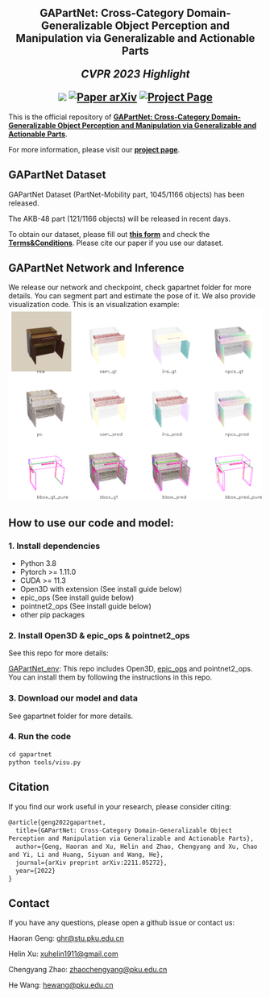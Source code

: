 <h2 align="center">
  <b>GAPartNet: Cross-Category Domain-Generalizable Object Perception and Manipulation via Generalizable and Actionable Parts</b>

  <b><i>CVPR 2023 Highlight</i></b>


<div align="center">
    <a href="https://cvpr.thecvf.com/virtual/2023/poster/22552" target="_blank">
    <img src="https://img.shields.io/badge/CVPR 2023-Highlight-red"></a>
    <a href="https://arxiv.org/abs/2211.05272" target="_blank">
    <img src="https://img.shields.io/badge/Paper-arXiv-green" alt="Paper arXiv"></a>
    <a href="https://pku-epic.github.io/GAPartNet/" target="_blank">
    <img src="https://img.shields.io/badge/Page-GAPartNet-blue" alt="Project Page"/></a>
</div>
</h2>

This is the official repository of [**GAPartNet: Cross-Category Domain-Generalizable Object Perception and Manipulation via Generalizable and Actionable Parts**](https://arxiv.org/abs/2211.05272).

For more information, please visit our [**project page**](https://pku-epic.github.io/GAPartNet/).

## GAPartNet Dataset

GAPartNet Dataset (PartNet-Mobility part, 1045/1166 objects) has been released.

The AKB-48 part (121/1166 objects) will be released in recent days.

To obtain our dataset, please fill out [**this form**](https://forms.gle/3qzv8z5vP2BT5ARN7) and check the [**Terms&Conditions**](https://docs.google.com/document/d/1kjFCTcDLtaycZiJVmSVhT9Yw8oCAHl-3XKdJapvRdW0/edit?usp=sharing). Please cite our paper if you use our dataset.

## GAPartNet Network and Inference

We release our network and checkpoint, check gapartnet folder for more details. You can segment part 
and estimate the pose of it. We also provide visualization code. This is an visualization example:
![example](gapartnet/output/example.png)

## How to use our code and model: 

### 1. Install dependencies
  - Python 3.8
  - Pytorch >= 1.11.0
  - CUDA >= 11.3
  - Open3D with extension (See install guide below)
  - epic_ops (See install guide below)
  - pointnet2_ops (See install guide below)
  - other pip packages

### 2. Install Open3D & epic_ops & pointnet2_ops
  See this repo for more details:
  
  [GAPartNet_env](https://github.com/geng-haoran/GAPartNet_env): This repo includes Open3D, [epic_ops](https://github.com/geng-haoran/epic_ops) and pointnet2_ops. You can install them by following the instructions in this repo.

### 3. Download our model and data
  See gapartnet folder for more details.

### 4. Run the code
  ```
  cd gapartnet
  python tools/visu.py  
  ```

## Citation
If you find our work useful in your research, please consider citing:

```
@article{geng2022gapartnet,
  title={GAPartNet: Cross-Category Domain-Generalizable Object Perception and Manipulation via Generalizable and Actionable Parts},
  author={Geng, Haoran and Xu, Helin and Zhao, Chengyang and Xu, Chao and Yi, Li and Huang, Siyuan and Wang, He},
  journal={arXiv preprint arXiv:2211.05272},
  year={2022}
}
```

## Contact
If you have any questions, please open a github issue or contact us:

Haoran Geng: ghr@stu.pku.edu.cn

Helin Xu: xuhelin1911@gmail.com

Chengyang Zhao: zhaochengyang@pku.edu.cn

He Wang: hewang@pku.edu.cn

